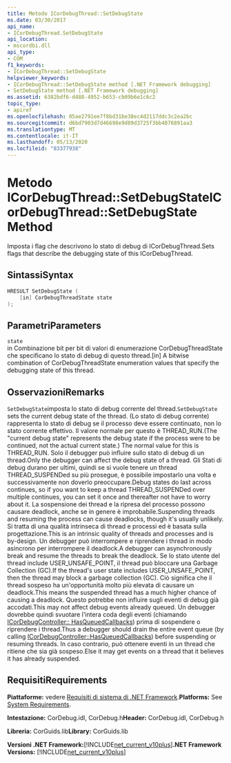 ```yaml
---
title: Metodo ICorDebugThread::SetDebugState
ms.date: 03/30/2017
api_name:
- ICorDebugThread.SetDebugState
api_location:
- mscordbi.dll
api_type:
- COM
f1_keywords:
- ICorDebugThread::SetDebugState
helpviewer_keywords:
- ICorDebugThread::SetDebugState method [.NET Framework debugging]
- SetDebugState method [.NET Framework debugging]
ms.assetid: 6382bdf6-d488-4952-b653-cb09b6e1c6c2
topic_type:
- apiref
ms.openlocfilehash: 05ae2791ee7f8bd31be38ec4d2117ddc3c2ea2bc
ms.sourcegitcommit: d6bd7903d7d46698e9d89d3725f3bb4876891aa3
ms.translationtype: MT
ms.contentlocale: it-IT
ms.lasthandoff: 05/13/2020
ms.locfileid: "83377938"
---
```

# <a name="icordebugthreadsetdebugstate-method"></a><span data-ttu-id="a237d-102">Metodo ICorDebugThread::SetDebugState</span><span class="sxs-lookup"><span data-stu-id="a237d-102">ICorDebugThread::SetDebugState Method</span></span>
<span data-ttu-id="a237d-103">Imposta i flag che descrivono lo stato di debug di ICorDebugThread.</span><span class="sxs-lookup"><span data-stu-id="a237d-103">Sets flags that describe the debugging state of this ICorDebugThread.</span></span>  
  
## <a name="syntax"></a><span data-ttu-id="a237d-104">Sintassi</span><span class="sxs-lookup"><span data-stu-id="a237d-104">Syntax</span></span>  
  
```cpp  
HRESULT SetDebugState (  
    [in] CorDebugThreadState state  
);  
```  
  
## <a name="parameters"></a><span data-ttu-id="a237d-105">Parametri</span><span class="sxs-lookup"><span data-stu-id="a237d-105">Parameters</span></span>  
 `state`  
 <span data-ttu-id="a237d-106">in Combinazione bit per bit di valori di enumerazione CorDebugThreadState che specificano lo stato di debug di questo thread.</span><span class="sxs-lookup"><span data-stu-id="a237d-106">[in] A bitwise combination of CorDebugThreadState enumeration values that specify the debugging state of this thread.</span></span>  
  
## <a name="remarks"></a><span data-ttu-id="a237d-107">Osservazioni</span><span class="sxs-lookup"><span data-stu-id="a237d-107">Remarks</span></span>  
 <span data-ttu-id="a237d-108">`SetDebugState`imposta lo stato di debug corrente del thread.</span><span class="sxs-lookup"><span data-stu-id="a237d-108">`SetDebugState` sets the current debug state of the thread.</span></span> <span data-ttu-id="a237d-109">(Lo stato di debug corrente) rappresenta lo stato di debug se il processo deve essere continuato, non lo stato corrente effettivo. Il valore normale per questo è THREAD_RUN.</span><span class="sxs-lookup"><span data-stu-id="a237d-109">(The "current debug state" represents the debug state if the process were to be continued, not the actual current state.) The normal value for this is THREAD_RUN.</span></span> <span data-ttu-id="a237d-110">Solo il debugger può influire sullo stato di debug di un thread.</span><span class="sxs-lookup"><span data-stu-id="a237d-110">Only the debugger can affect the debug state of a thread.</span></span> <span data-ttu-id="a237d-111">Gli Stati di debug durano per ultimi, quindi se si vuole tenere un thread THREAD_SUSPENDed su più prosegue, è possibile impostarlo una volta e successivamente non doverlo preoccupare.</span><span class="sxs-lookup"><span data-stu-id="a237d-111">Debug states do last across continues, so if you want to keep a thread THREAD_SUSPENDed over multiple continues, you can set it once and thereafter not have to worry about it.</span></span> <span data-ttu-id="a237d-112">La sospensione dei thread e la ripresa del processo possono causare deadlock, anche se in genere è improbabile.</span><span class="sxs-lookup"><span data-stu-id="a237d-112">Suspending threads and resuming the process can cause deadlocks, though it's usually unlikely.</span></span> <span data-ttu-id="a237d-113">Si tratta di una qualità intrinseca di thread e processi ed è basata sulla progettazione.</span><span class="sxs-lookup"><span data-stu-id="a237d-113">This is an intrinsic quality of threads and processes and is by-design.</span></span> <span data-ttu-id="a237d-114">Un debugger può interrompere e riprendere i thread in modo asincrono per interrompere il deadlock.</span><span class="sxs-lookup"><span data-stu-id="a237d-114">A debugger can asynchronously break and resume the threads to break the deadlock.</span></span> <span data-ttu-id="a237d-115">Se lo stato utente del thread include USER_UNSAFE_POINT, il thread può bloccare una Garbage Collection (GC).</span><span class="sxs-lookup"><span data-stu-id="a237d-115">If the thread's user state includes USER_UNSAFE_POINT, then the thread may block a garbage collection (GC).</span></span> <span data-ttu-id="a237d-116">Ciò significa che il thread sospeso ha un'opportunità molto più elevata di causare un deadlock.</span><span class="sxs-lookup"><span data-stu-id="a237d-116">This means the suspended thread has a much higher chance of causing a deadlock.</span></span> <span data-ttu-id="a237d-117">Questo potrebbe non influire sugli eventi di debug già accodati.</span><span class="sxs-lookup"><span data-stu-id="a237d-117">This may not affect debug events already queued.</span></span> <span data-ttu-id="a237d-118">Un debugger dovrebbe quindi svuotare l'intera coda degli eventi (chiamando [ICorDebugController:: HasQueuedCallbacks](icordebugcontroller-hasqueuedcallbacks-method.md)) prima di sospendere o riprendere i thread.</span><span class="sxs-lookup"><span data-stu-id="a237d-118">Thus a debugger should drain the entire event queue (by calling [ICorDebugController::HasQueuedCallbacks](icordebugcontroller-hasqueuedcallbacks-method.md)) before suspending or resuming threads.</span></span> <span data-ttu-id="a237d-119">In caso contrario, può ottenere eventi in un thread che ritiene che sia già sospeso.</span><span class="sxs-lookup"><span data-stu-id="a237d-119">Else it may get events on a thread that it believes it has already suspended.</span></span>  
  
## <a name="requirements"></a><span data-ttu-id="a237d-120">Requisiti</span><span class="sxs-lookup"><span data-stu-id="a237d-120">Requirements</span></span>  
 <span data-ttu-id="a237d-121">**Piattaforme:** vedere [Requisiti di sistema di .NET Framework](../../get-started/system-requirements.md).</span><span class="sxs-lookup"><span data-stu-id="a237d-121">**Platforms:** See [System Requirements](../../get-started/system-requirements.md).</span></span>  
  
 <span data-ttu-id="a237d-122">**Intestazione:** CorDebug.idl, CorDebug.h</span><span class="sxs-lookup"><span data-stu-id="a237d-122">**Header:** CorDebug.idl, CorDebug.h</span></span>  
  
 <span data-ttu-id="a237d-123">**Libreria:** CorGuids.lib</span><span class="sxs-lookup"><span data-stu-id="a237d-123">**Library:** CorGuids.lib</span></span>  
  
 <span data-ttu-id="a237d-124">**Versioni .NET Framework:**[!INCLUDE[net_current_v10plus](../../../../includes/net-current-v10plus-md.md)]</span><span class="sxs-lookup"><span data-stu-id="a237d-124">**.NET Framework Versions:** [!INCLUDE[net_current_v10plus](../../../../includes/net-current-v10plus-md.md)]</span></span>
